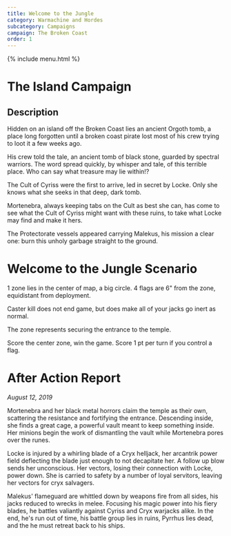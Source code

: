 ```yaml
---
title: Welcome to the Jungle
category: Warmachine and Hordes
subcategory: Campaigns
campaign: The Broken Coast
order: 1
---
```


{% include menu.html %}

# The Island Campaign

## Description

Hidden on an island off the Broken Coast lies an ancient Orgoth tomb, a place long forgotten until a broken coast pirate lost most of his crew trying to loot it a few weeks ago.

His crew told the tale, an ancient tomb of black stone, guarded by spectral warriors. The word spread quickly, by whisper and tale, of this terrible place. Who can say what treasure may lie within!?

The Cult of Cyriss were the first to arrive, led in secret by Locke. Only she knows what she seeks in that deep, dark tomb.

Mortenebra, always keeping tabs on the Cult as best she can, has come to see what the Cult of Cyriss might want with these ruins, to take what Locke may find and make it hers.

The Protectorate vessels appeared carrying Malekus, his mission a clear one: burn this unholy garbage straight to the ground.

# Welcome to the Jungle Scenario

1 zone lies in the center of map, a big circle.
4 flags are 6" from the zone, equidistant from deployment. 

Caster kill does not end game, but does make all of your jacks go inert as normal.

The zone represents securing the entrance to the temple.

Score the center zone, win the game.
Score 1 pt per turn if you control a flag. 

# After Action Report

*August 12, 2019* 

Mortenebra and her black metal horrors claim the temple as their own, scattering the resistance and fortifying the entrance. Descending inside, she finds a great cage, a powerful vault meant to keep something inside. Her minions begin the work of dismantling the vault while Mortenebra pores over the runes.

Locke is injured by a whirling blade of a Cryx helljack, her arcantrik power field deflecting the blade just enough to not decapitate her. A follow up blow sends her unconscious. Her vectors, losing their connection with Locke, power down. She is carried to safety by a number of loyal servitors, leaving her vectors for cryx salvagers.

Malekus' flameguard are whittled down by weapons fire from all sides, his jacks reduced to wrecks in melee. Focusing his magic power into his fiery blades, he battles valiantly against Cyriss and Cryx warjacks alike. In the end, he's run out of time, his battle group lies in ruins, Pyrrhus lies dead, and the he must retreat back to his ships.
